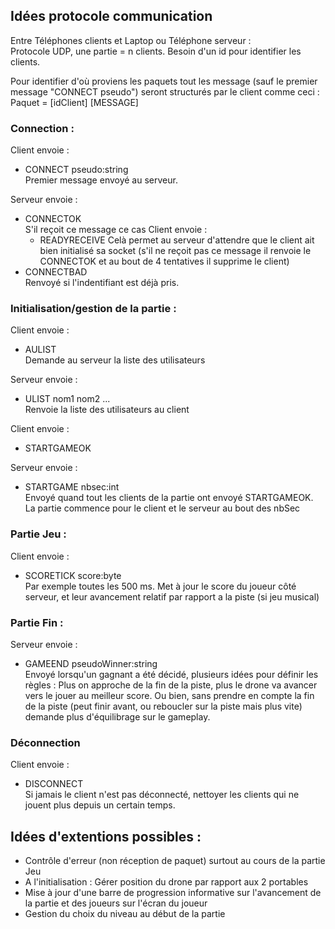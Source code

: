 ## Idées protocole communication  
Entre Téléphones clients et Laptop ou Téléphone serveur :  
Protocole UDP, une partie = n clients. Besoin d'un id pour identifier les clients.

Pour identifier d'où proviens les paquets tout les message (sauf le premier message "CONNECT pseudo") seront structurés par le client comme ceci :  
Paquet = [idClient] [MESSAGE]

### Connection :
Client envoie :
- CONNECT pseudo:string  
Premier message envoyé au serveur.  

Serveur envoie :
- CONNECTOK  
  S'il reçoit ce message ce cas Client envoie :
  - READYRECEIVE Celà permet au serveur d'attendre que le client ait bien initialisé sa socket (s'il ne reçoit pas ce message il renvoie le CONNECTOK et au bout de 4 tentatives il supprime le client)
- CONNECTBAD  
Renvoyé si l'indentifiant est déjà pris.

### Initialisation/gestion de la partie :
Client envoie :
- AULIST  
Demande au serveur la liste des utilisateurs

Serveur envoie :
- ULIST nom1 nom2 ...  
Renvoie la liste des utilisateurs au client

Client envoie :
- STARTGAMEOK

Serveur envoie :
- STARTGAME nbsec:int  
Envoyé quand tout les clients de la partie ont envoyé STARTGAMEOK. La partie commence pour le client et le serveur au bout des nbSec

### Partie Jeu :
Client envoie :
- SCORETICK score:byte  
Par exemple toutes les 500 ms.
Met à jour le score du joueur côté serveur, et leur avancement relatif par rapport a la piste (si jeu musical)

### Partie Fin :
Serveur envoie :
- GAMEEND pseudoWinner:string  
Envoyé lorsqu'un gagnant a été décidé, plusieurs idées pour définir les règles : Plus on approche de la fin de la piste, plus le drone va avancer vers le jouer au meilleur score. Ou bien, sans prendre en compte la fin de la piste (peut finir avant, ou reboucler sur la piste mais plus vite) demande plus d'équilibrage sur le gameplay.

### Déconnection
Client envoie :
- DISCONNECT  
Si jamais le client n'est pas déconnecté, nettoyer les clients qui ne jouent plus depuis un certain temps.

## Idées d'extentions possibles :
- Contrôle d'erreur (non réception de paquet) surtout au cours de la partie Jeu
- A l'initialisation : Gérer position du drone par rapport aux 2 portables
- Mise à jour d'une barre de progression informative sur l'avancement de la partie et des joueurs sur l'écran du joueur
- Gestion du choix du niveau au début de la partie
